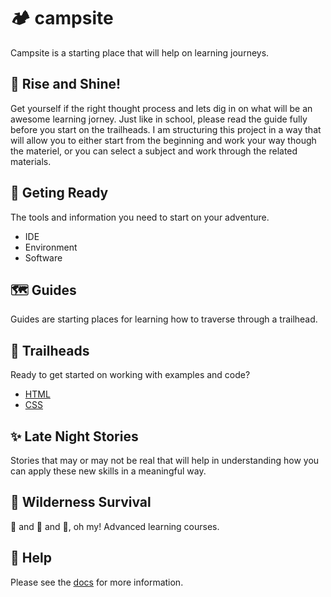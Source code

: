 # 🏕️ campsite

Campsite is a starting place that will help on learning journeys.

## 🍳 Rise and Shine!

Get yourself if the right thought process and lets dig in on what will be an awesome learning jorney. Just like in school, please read the guide fully before you start on the trailheads. I am structuring this project in a way that will allow you to either start from the beginning and work your way though the materiel, or you can select a subject and work through the related materials.

## 🎒 Geting Ready

The tools and information you need to start on your adventure.

- IDE
- Environment
- Software

## 🗺️ Guides

Guides are starting places for learning how to traverse through a trailhead.

## 🥾 Trailheads

Ready to get started on working with examples and code?

- [HTML](trailheads/HTML/)
- [CSS](trailheads/CSS/)

## ✨ Late Night Stories

Stories that may or may not be real that will help in understanding how you can apply these new skills in a meaningful way.

## 🌲 Wilderness Survival

🦁 and 🐯 and 🐻, oh my! Advanced learning courses.

## 🔦 Help

Please see the [docs](/docs/) for more information.
